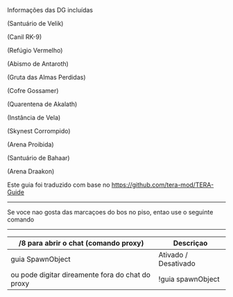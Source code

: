 Informações das DG incluídas

(Santuário de Velik)

(Canil RK-9)

(Refúgio Vermelho)

(Abismo de Antaroth)

(Gruta das Almas Perdidas)

(Cofre Gossamer)

(Quarentena de Akalath)

(Instância de Vela)

(Skynest Corrompido)

(Arena Proibida)

(Santuário de Bahaar)

(Arena Draakon)

Este guia foi traduzido com base no https://github.com/tera-mod/TERA-Guide

------
Se voce nao gosta das marcaçoes do bos no piso, entao use o seguinte comando




------

/8 para abrir o chat (comando proxy) | Descriçao
--- | ---
guia SpawnObject | Ativado / Desativado
ou pode digitar direamente fora do chat do proxy | !guia spawnObject
